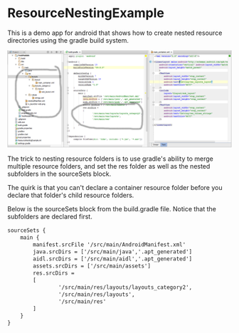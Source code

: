 ResourceNestingExample
======================

This is a demo app for android that shows how to create nested resource directories using the gradle build system.


![Screenshot](screenshots/nest_resources.PNG)


The trick to nesting resource folders is to use gradle's ability to merge multiple resource folders, and set the res folder as well as the nested subfolders in the sourceSets block.

The quirk is that you can't declare a container resource folder before you declare that folder's child resource folders.

Below is the sourceSets block from the build.gradle file. Notice that the subfolders are declared first.
```
sourceSets {
    main {
        manifest.srcFile '/src/main/AndroidManifest.xml'
        java.srcDirs = ['/src/main/java','.apt_generated']
        aidl.srcDirs = ['/src/main/aidl','.apt_generated']
        assets.srcDirs = ['/src/main/assets']
        res.srcDirs =
        [
                '/src/main/res/layouts/layouts_category2',
                '/src/main/res/layouts',
                '/src/main/res'
        ]
    }
}
```
